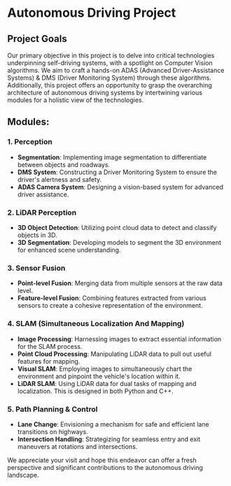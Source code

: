 # Autonomous Driving Project

## Project Goals
Our primary objective in this project is to delve into critical technologies underpinning self-driving systems, with a spotlight on Computer Vision algorithms. We aim to craft a hands-on ADAS (Advanced Driver-Assistance Systems) & DMS (Driver Monitoring System) through these algorithms. Additionally, this project offers an opportunity to grasp the overarching architecture of autonomous driving systems by intertwining various modules for a holistic view of the technologies.

## Modules:

### 1. Perception
- **Segmentation**: Implementing image segmentation to differentiate between objects and roadways.
- **DMS System**: Constructing a Driver Monitoring System to ensure the driver's alertness and safety.
- **ADAS Camera System**: Designing a vision-based system for advanced driver assistance.

### 2. LiDAR Perception
- **3D Object Detection**: Utilizing point cloud data to detect and classify objects in 3D.
- **3D Segmentation**: Developing models to segment the 3D environment for enhanced scene understanding.

### 3. Sensor Fusion
- **Point-level Fusion**: Merging data from multiple sensors at the raw data level.
- **Feature-level Fusion**: Combining features extracted from various sensors to create a cohesive representation of the environment.

### 4. SLAM (Simultaneous Localization And Mapping)
- **Image Processing**: Harnessing images to extract essential information for the SLAM process.
- **Point Cloud Processing**: Manipulating LiDAR data to pull out useful features for mapping.
- **Visual SLAM**: Employing images to simultaneously chart the environment and pinpoint the vehicle's location within it.
- **LiDAR SLAM**: Using LiDAR data for dual tasks of mapping and localization. This is designed in both Python and C++.

### 5. Path Planning & Control
- **Lane Change**: Envisioning a mechanism for safe and efficient lane transitions on highways.
- **Intersection Handling**: Strategizing for seamless entry and exit maneuvers at rotations and intersections.

We appreciate your visit and hope this endeavor can offer a fresh perspective and significant contributions to the autonomous driving landscape.
